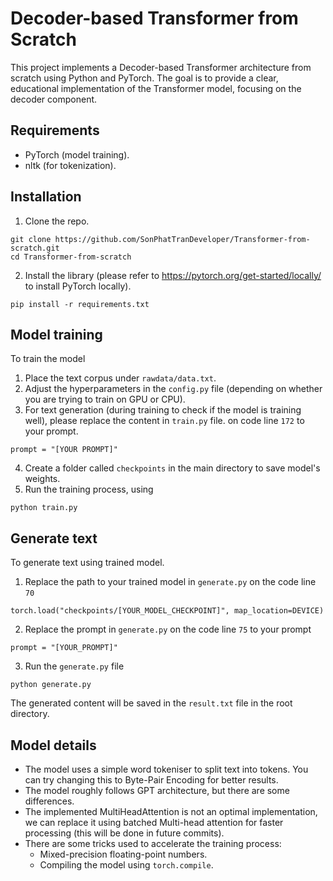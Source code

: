 # Decoder-based Transformer from Scratch

This project implements a Decoder-based Transformer architecture from scratch using Python and PyTorch. The goal is to provide a clear, educational implementation of the Transformer model, focusing on the decoder component.

## Requirements

- PyTorch (model training).
- nltk (for tokenization).

## Installation

1) Clone the repo.
```
git clone https://github.com/SonPhatTranDeveloper/Transformer-from-scratch.git
cd Transformer-from-scratch
```
2) Install the library (please refer to https://pytorch.org/get-started/locally/ to install PyTorch locally).
```
pip install -r requirements.txt
```

## Model training

To train the model

1) Place the text corpus under ```rawdata/data.txt```.
2) Adjust the hyperparameters in the ```config.py``` file (depending on whether you are trying to train on GPU or CPU).
3) For text generation (during training to check if the model is training well), please replace the content in ```train.py``` file.
on code line ```172``` to your prompt.
```
prompt = "[YOUR PROMPT]"
```
4) Create a folder called ```checkpoints``` in the main directory to save model's weights.
4) Run the training process, using
```
python train.py
```

## Generate text

To generate text using trained model.

1) Replace the path to your trained model in ```generate.py``` on the code line ```70```
```
torch.load("checkpoints/[YOUR_MODEL_CHECKPOINT]", map_location=DEVICE)
```
2) Replace the prompt in ```generate.py``` on the code line ```75``` to your prompt
```
prompt = "[YOUR_PROMPT]"
```
3) Run the ```generate.py``` file
```
python generate.py
```

The generated content will be saved in the ```result.txt``` file in the root directory.

## Model details

- The model uses a simple word tokeniser to split text into tokens. You can try changing this to Byte-Pair Encoding for better results.
- The model roughly follows GPT architecture, but there are some differences.
- The implemented MultiHeadAttention is not an optimal implementation, we can replace it using batched Multi-head attention for faster processing (this will be done in future commits).
- There are some tricks used to accelerate the training process:
  - Mixed-precision floating-point numbers.
  - Compiling the model using ```torch.compile```.
